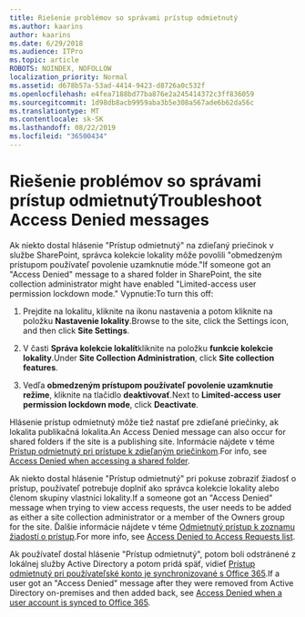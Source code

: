 ```yaml
---
title: Riešenie problémov so správami prístup odmietnutý
ms.author: kaarins
author: kaarins
ms.date: 6/29/2018
ms.audience: ITPro
ms.topic: article
ROBOTS: NOINDEX, NOFOLLOW
localization_priority: Normal
ms.assetid: d678b57a-53ad-4414-9423-d8726a0c532f
ms.openlocfilehash: e4fea7188bd77ba876e2a245414372c3ff836059
ms.sourcegitcommit: 1d98db8acb9959aba3b5e308a567ade6b62da56c
ms.translationtype: MT
ms.contentlocale: sk-SK
ms.lasthandoff: 08/22/2019
ms.locfileid: "36500434"
---
```

# <a name="troubleshoot-access-denied-messages"></a><span data-ttu-id="faec2-102">Riešenie problémov so správami prístup odmietnutý</span><span class="sxs-lookup"><span data-stu-id="faec2-102">Troubleshoot Access Denied messages</span></span>

<span data-ttu-id="faec2-103">Ak niekto dostal hlásenie "Prístup odmietnutý" na zdieľaný priečinok v službe SharePoint, správca kolekcie lokality môže povolili "obmedzeným prístupom používateľ povolenie uzamknutie móde."</span><span class="sxs-lookup"><span data-stu-id="faec2-103">If someone got an "Access Denied" message to a shared folder in SharePoint, the site collection administrator might have enabled "Limited-access user permission lockdown mode."</span></span> <span data-ttu-id="faec2-104">Vypnutie:</span><span class="sxs-lookup"><span data-stu-id="faec2-104">To turn this off:</span></span> 
  
1. <span data-ttu-id="faec2-105">Prejdite na lokalitu, kliknite na ikonu nastavenia a potom kliknite na položku **Nastavenie lokality**.</span><span class="sxs-lookup"><span data-stu-id="faec2-105">Browse to the site, click the Settings icon, and then click **Site Settings**.</span></span>
    
2. <span data-ttu-id="faec2-106">V časti **Správa kolekcie lokalít**kliknite na položku **funkcie kolekcie lokality**.</span><span class="sxs-lookup"><span data-stu-id="faec2-106">Under **Site Collection Administration**, click **Site collection features**.</span></span>
    
3. <span data-ttu-id="faec2-107">Vedľa **obmedzeným prístupom používateľ povolenie uzamknutie režime**, kliknite na tlačidlo **deaktivovať**.</span><span class="sxs-lookup"><span data-stu-id="faec2-107">Next to **Limited-access user permission lockdown mode**, click **Deactivate**.</span></span>
    
<span data-ttu-id="faec2-108">Hlásenie prístup odmietnutý môže tiež nastať pre zdieľané priečinky, ak lokalita publikačná lokalita.</span><span class="sxs-lookup"><span data-stu-id="faec2-108">An Access Denied message can also occur for shared folders if the site is a publishing site.</span></span> <span data-ttu-id="faec2-109">Informácie nájdete v téme [Prístup odmietnutý pri prístupe k zdieľaným priečinkom](https://go.microsoft.com/fwlink/?linkid=2004317).</span><span class="sxs-lookup"><span data-stu-id="faec2-109">For info, see [Access Denied when accessing a shared folder](https://go.microsoft.com/fwlink/?linkid=2004317).</span></span>
  
<span data-ttu-id="faec2-110">Ak niekto dostal hlásenie "Prístup odmietnutý" pri pokuse zobraziť žiadosť o prístup, používateľ potrebuje doplniť ako správca kolekcie lokality alebo členom skupiny vlastníci lokality.</span><span class="sxs-lookup"><span data-stu-id="faec2-110">If a someone got an "Access Denied" message when trying to view access requests, the user needs to be added as either a site collection administrator or a member of the Owners group for the site.</span></span> <span data-ttu-id="faec2-111">Ďalšie informácie nájdete v téme [Odmietnutý prístup k zoznamu žiadostí o prístup](https://go.microsoft.com/fwlink/?linkid=2004220).</span><span class="sxs-lookup"><span data-stu-id="faec2-111">For more info, see [Access Denied to Access Requests list](https://go.microsoft.com/fwlink/?linkid=2004220).</span></span>
  
<span data-ttu-id="faec2-112">Ak používateľ dostal hlásenie "Prístup odmietnutý", potom boli odstránené z lokálnej služby Active Directory a potom pridá späť, vidieť [Prístup odmietnutý pri používateľské konto je synchronizované s Office 365](https://go.microsoft.com/fwlink/?linkid=2004318).</span><span class="sxs-lookup"><span data-stu-id="faec2-112">If a user got an "Access Denied" message after they were removed from Active Directory on-premises and then added back, see [Access Denied when a user account is synced to Office 365](https://go.microsoft.com/fwlink/?linkid=2004318).</span></span>
  

